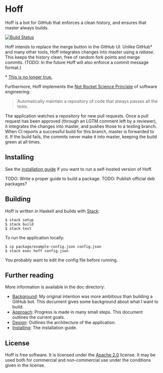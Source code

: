 # Hoff

Hoff is a bot for GitHub that enforces a clean history, and ensures that master
always builds.

[![Build Status][travis-img]][travis]

Hoff intends to replace the merge button in the GitHub UI. Unlike GitHub\* and
many other tools, Hoff integrates changes into master using a *rebase*. This
keeps the history clean, free of random fork points and merge commits. (TODO:
In the future Hoff will also enforce a commit message format.)

\* [This is no longer true.](https://github.com/blog/2243-rebase-and-merge-pull-requests)

Furthermore, Hoff implements the [Not Rocket Science Principle][not-rocket-science]
of software engineering:

> Automatically maintain a repository of code that always passes all the tests.

The application watches a repository for new pull requests. Once a pull request
has been approved (through an LGTM comment left by a reviewer), it integrates
the changes into master, and pushes those to a testing branch. When CI reports a
successful build for this branch, master is forwarded to it. If the build fails,
the commits never make it into master, keeping the build green at all times.

## Installing

See the [installation guide](doc/installing.md) if you want to run a self-hosted
version of Hoff.

TODO: Write a proper guide to build a package.
TODO: Publish official deb packages?

## Building

Hoff is written in Haskell and builds with [Stack][stack]:

    $ stack setup
    $ stack build
    $ stack test

To run the application locally:

    $ cp package/example-config.json config.json
    $ stack exec hoff config.json

You probably want to edit the config file before running.

## Further reading

More information is available in the doc directory:

 * [Background](doc/background.md): My original intention was more ambitious
   than building a GitHub bot. This document gives some background about what I
   want to build.
 * [Approach](doc/approach.md): Progress is made in many small steps. This
   document outlines the current goals.
 * [Design](doc/design.md): Outlines the architecture of the application.
 * [Installing](doc/installing.md): The installation guide.

## License

Hoff is free software. It is licensed under the [Apache 2.0][apache2] license.
It may be used both for commercial and non-commercial use under the conditions
given in the license.

[travis-img]:         https://travis-ci.org/ruuda/hoff.svg?branch=master
[travis]:             https://travis-ci.org/ruuda/hoff
[not-rocket-science]: https://graydon2.dreamwidth.org/1597.html
[stack]:              https://haskellstack.org
[apache2]:            https://www.apache.org/licenses/LICENSE-2.0
